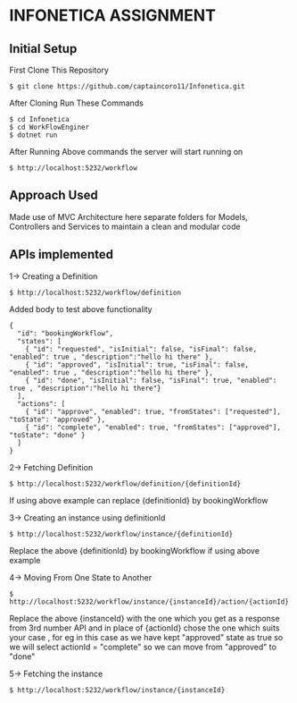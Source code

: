 # INFONETICA ASSIGNMENT
## Initial Setup
First Clone This Repository
```
$ git clone https://github.com/captaincoro11/Infonetica.git
```
After Cloning Run These Commands
```
$ cd Infonetica
$ cd WorkFlowEnginer
$ dotnet run
```
After Running Above commands the server will start running on 
```
$ http://localhost:5232/workflow
```

## Approach Used 
Made use of MVC Architecture here separate folders for Models, Controllers and Services to maintain a clean and modular code

## APIs implemented
1-> Creating a Definition 
```
$ http://localhost:5232/workflow/definition
```
Added body to test above functionality
```
{
  "id": "bookingWorkflow",
  "states": [
    { "id": "requested", "isInitial": false, "isFinal": false, "enabled": true , "description":"hello hi there" },
    { "id": "approved", "isInitial": true, "isFinal": false, "enabled": true , "description":"hello hi there" },
    { "id": "done", "isInitial": false, "isFinal": true, "enabled": true , "description":"hello hi there"}
  ],
  "actions": [
    { "id": "approve", "enabled": true, "fromStates": ["requested"], "toState": "approved" },
    { "id": "complete", "enabled": true, "fromStates": ["approved"], "toState": "done" }
  ]
}
```

2-> Fetching Definition
```
$ http://localhost:5232/workflow/definition/{definitionId}
```
If using above example can replace {definitionId} by bookingWorkflow

3-> Creating an instance using definitionId
```
$ http://localhost:5232/workflow/instance/{definitionId}
```
Replace the above {definitionId} by bookingWorkflow if using above example

4-> Moving From One State to Another
```
$ http://localhost:5232/workflow/instance/{instanceId}/action/{actionId}
```
Replace the above {instanceId} with the one which you get as a response from 3rd number API and in place of {actionId} chose the one which suits your case , for eg in this case as we have kept "approved" state as true so we will select actionId = "complete" so we can move from "approved" to "done"

5-> Fetching the instance 
```
$ http://localhost:5232/workflow/instance/{instanceId}
```
